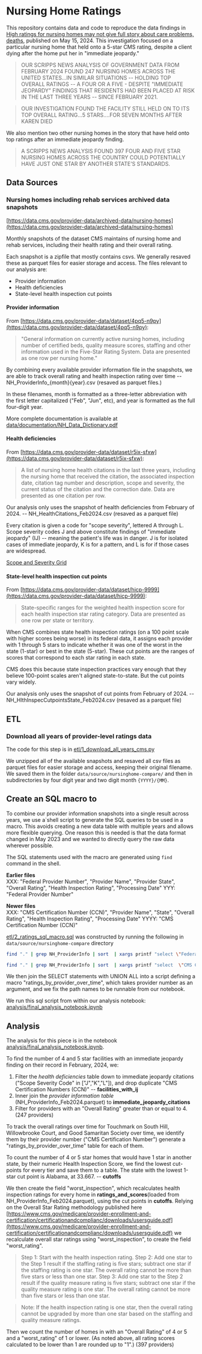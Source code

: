 # Nursing Home Ratings 

This repository contains data and code to reproduce the data findings in [High ratings for nursing homes may not give full story about care problems, deaths](https://www.scrippsnews.com/investigations/high-ratings-for-nursing-homes-may-not-give-full-story-about-care-problems-deaths), published on May 15, 2024. This investigation focused on a particular nursing home that held onto a 5-star CMS rating, despite a client dying after the home put her in "immediate jeopardy."

> OUR SCRIPPS NEWS ANALYSIS OF GOVERNMENT DATA FROM FEBRUARY 2024 FOUND 247 NURSING HOMES ACROSS THE UNITED STATES...IN SIMILAR SITUATIONS -- HOLDING TOP OVERALL RATINGS -- A FOUR OR A FIVE - DESPITE "IMMEDIATE JEOPARDY” FINDINGS THAT RESIDENTS HAD BEEN PLACED AT RISK IN THE LAST THREE YEARS -- SINCE FEBRUARY 2021.

> OUR INVESTIGATION FOUND THE FACILITY STILL HELD ON TO ITS TOP OVERALL RATING...5 STARS....FOR SEVEN MONTHS AFTER KAREN DIED

We also mention two other nursing homes in the story that have held onto top ratings after an immediate jeopardy finding.

> A SCRIPPS NEWS ANALYSIS FOUND 397 FOUR AND FIVE STAR NURSING HOMES ACROSS THE COUNTRY COULD POTENTIALLY HAVE JUST ONE STAR BY ANOTHER STATE’S STANDARDS.


## Data Sources
### Nursing homes including rehab services archived data snapshots
[https://data.cms.gov/provider-data/archived-data/nursing-homes](https://data.cms.gov/provider-data/archived-data/nursing-homes)

Monthly snapshots of the dataset CMS maintains of nursing home and rehab services, including their health rating and their overall rating.

Each snapshot is a zipfile that mostly contains csvs. We generally resaved these as parquet files for easier storage and access. The files relevant to our analysis are:

* Provider information
* Health deficiencies
* State-level health inspection cut points

#### Provider information
From [https://data.cms.gov/provider-data/dataset/4pq5-n9py](https://data.cms.gov/provider-data/dataset/4pq5-n9py):

>"General information on currently active nursing homes, including number of certified beds, quality measure scores, staffing and other information used in the Five-Star Rating System. Data are presented as one row per nursing home."

By combining every available provider information file in the snapshots, we are able to track overall rating and health inspection rating over time -- NH_ProviderInfo_{month}{year}.csv (resaved as parquet files.)

In these filenames, month is formatted as a three-letter abbreviation with the first letter capitalized ("Feb", "Jun", etc), and year is formatted as the full four-digit year.

More complete documentation is available at [data/documentation/NH_Data_Dictionary.pdf](data/documentation/NH_Data_Dictionary.pdf)

#### Health deficiencies
From [https://data.cms.gov/provider-data/dataset/r5ix-sfxw](https://data.cms.gov/provider-data/dataset/r5ix-sfxw):

>A list of nursing home health citations in the last three years, including the nursing home that received the citation, the associated inspection date, citation tag number and description, scope and severity, the current status of the citation and the correction date. Data are presented as one citation per row.

Our analysis only uses the snapshot of health deficiencies from February of 2024. -- NH_HealthCitations_Feb2024.csv (resaved as a parquet file)

Every citation is given a code for "scope severity", lettered A through L. Scope severity codes J and above constitute findings of "immediate jeopardy" (IJ) -- meaning the patient's life was in danger. J is for isolated cases of immediate jeopardy, K is for a pattern, and L is for if those cases are widespread.

[Scope and Severity Grid](https://www.vdh.virginia.gov/content/uploads/sites/96/2018/12/SS-Grid-with-Description-12-2018.pdf)

#### State-level health inspection cut points
From [https://data.cms.gov/provider-data/dataset/hicp-9999](https://data.cms.gov/provider-data/dataset/hicp-9999):

>State-specific ranges for the weighted health inspection score for each health inspection star rating category. Data are presented as one row per state or territory.

When CMS combines state health inspection ratings (on a 100 point scale with higher scores being worse) in its federal data, it assigns each provider with 1 through 5 stars to indicate whether it was one of the worst in the state (1-star) or best in the state (5-star). These cut points are the ranges of scores that correspond to each star rating in each state.

CMS does this because state inspection practices vary enough that they believe 100-point scales aren't aligned state-to-state. But the cut points vary widely.

Our analysis only uses the snapshot of cut points from February of 2024. -- NH_HlthInspecCutpointsState_Feb2024.csv (resaved as a parquet file)

## ETL

### Download all years of provider-level ratings data
The code for this step is in [etl/1_download_all_years_cms.py](etl/1_download_all_years_cms.py)

We unzipped all of the available snapshots and resaved all csv files as parquet files for easier storage and access, keeping their original filename. We saved them in the folder `data/source/nursinghome-compare/` and then in subdirectories by four digit year and two digit month `{YYYY}/{MM}`.

## Create an SQL macro to 

To combine our provider information snapshots into a single result across years, we use a`shell script to generate the SQL queries to be used in a macro. This avoids creating a new data table with multiple years and allows more flexible querying. One reason this is needed is that the data format changed in May 2023 and we wanted to directly query the raw data wherever possible.

The SQL statements used with the macro are generated using `find` command in the shell. 

**Earlier files**
\
XXX: \"Federal Provider Number\", \"Provider Name\", \"Provider State\", \"Overall Rating\", \"Health Inspection Rating\", \"Processing Date\"
YYY: \"Federal Provider Number\"

**Newer files**
\
XXX:  \"CMS Certification Number (CCN)\", \"Provider Name\", \"State\", \"Overall Rating\", \"Health Inspection Rating\", \"Processing Date\"
YYYY:  \"CMS Certification Number (CCN)\"

[etl/2_ratings_sql_macro.sql](etl/2_ratings_sql_macro.sql) was constructed by running the following in `data/source/nursinghome-compare` directory

```bash
find "." | grep NH_ProviderInfo | sort  | xargs printf "select \"Federal Provider Number\", \"Provider Name\", \"Provider State\", \"Overall Rating\", \"Health Inspection Rating\", \"Processing Date\" from '%s' where \"Federal Provider Number\" like 'NNN';\n"

find "." | grep NH_ProviderInfo | sort  | xargs printf "select  \"CMS Certification Number (CCN)\",\"Provider Name\", \"State\", \"Overall Rating\", \"Health Inspection Rating\", \"Processing Date\" from '%s' where \"CMS Certification Number (CCN)\" like 'NNN';\n"
```

We then join the SELECT statements with UNION ALL into a script defining a macro "ratings_by_provider_over_time", which takes provider number as an argument, and we fix the path names to be runnable from our notebook.

We run this sql script from within our analysis notebook: [analysis/final_analysis_notebook.ipynb](analysis/final_analysis_notebook.ipynb)

## Analysis

The analysis for this piece is in the notebook [analysis/final_analysis_notebook.ipynb](analysis/final_analysis_notebook.ipynb).

To find the number of 4 and 5 star facilities with an immediate jeopardy finding on their record in February, 2024, we:

1. Filter the *health deficiencies* table down to immediate jeopardy citations ("Scope Severity Code" in ["J","K","L"]), and drop duplicate "CMS Certification Numbers (CCN)" -- **facilities_with_ij**
2. Inner join the *provider information table* (NH_ProviderInfo_Feb2024.parquet) to **immediate_jeopardy_citations**
3. Filter for providers with an "Overall Rating" greater than or equal to 4. (247 providers)

To track the overall ratings over time for Touchmark on South Hill, Willowbrooke Court, and Good Samaritan Society over time, we identify them by their provider number ("CMS Certification Number") generate a "ratings_by_provider_over_time" table for each of them.

To count the number of 4 or 5 star homes that would have 1 star in another state, by their numeric Health Inspection Score, we find the lowest cut-points for every tier and save them to a table. The state with the lowest 1-star cut point is Alabama, at 33.667. -- **cutoffs**

We then create the field "worst_inspection", which recalculates health inspection ratings for every home in **ratings_and_scores**(loaded from NH_ProviderInfo_Feb2024.parquet), using the cut points in **cutoffs**. Relying on the Overall Star Rating methodology published here [https://www.cms.gov/medicare/provider-enrollment-and-certification/certificationandcomplianc/downloads/usersguide.pdf](https://www.cms.gov/medicare/provider-enrollment-and-certification/certificationandcomplianc/downloads/usersguide.pdf) we recalculate overall star ratings using "worst_inspection", to create the field "worst_rating".

>Step 1: Start with the health inspection rating.
>Step 2: Add one star to the Step 1 result if the staffing rating is five stars; subtract one star if the staffing rating is one star. The overall rating cannot be more than five stars or less than one star.
>Step 3: Add one star to the Step 2 result if the quality measure rating is five stars; subtract one star if the quality measure rating is one star. The overall rating cannot be more than five stars or less than one star.

>Note: If the health inspection rating is one star, then the overall rating cannot be upgraded by more than one star based on the staffing and quality measure ratings. 

Then we count the number of homes in with an "Overall Rating" of 4 or 5 and a "worst_rating" of 1 or lower. (As noted above, all rating scores calculated to be lower than 1 are rounded up to "1".) (397 providers)
